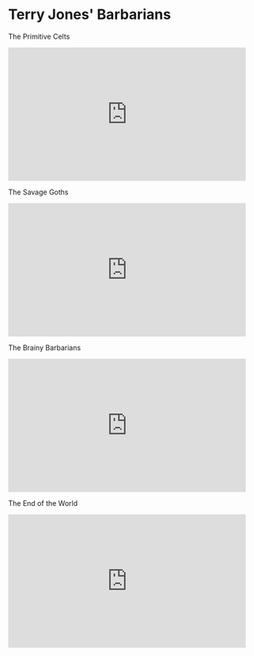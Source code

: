 # Terry Jones' Barbarians

The Primitive Celts

<iframe frameborder="0" width="480" height="270" src="https://www.dailymotion.com/embed/video/x429tzi" allowfullscreen allow="autoplay"></iframe>

The Savage Goths

<iframe frameborder="0" width="480" height="270" src="https://www.dailymotion.com/embed/video/x42a2ep" allowfullscreen allow="autoplay"></iframe>

The Brainy Barbarians

<iframe frameborder="0" width="480" height="270" src="https://www.dailymotion.com/embed/video/x42uyeu" allowfullscreen allow="autoplay"></iframe>

The End of the World

<iframe frameborder="0" width="480" height="270" src="https://www.dailymotion.com/embed/video/x42v7ip" allowfullscreen allow="autoplay"></iframe>

